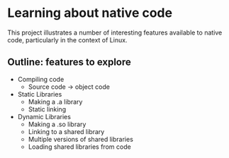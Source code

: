 # Learning about native code

This project illustrates a number of interesting features available to native code, particularly
in the context of Linux.

## Outline: features to explore

* Compiling code
  * Source code -> object code
* Static Libraries
  * Making a .a library
  * Static linking
* Dynamic Libraries
  * Making a .so library
  * Linking to a shared library
  * Multiple versions of shared libraries
  * Loading shared libraries from code




